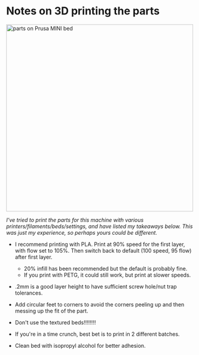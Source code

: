# Notes on 3D printing the parts

<img src="https://cloud-kip63zhfi-hack-club-bot.vercel.app/0img_3948.jpg" alt="parts on Prusa MINI bed" width="500">

_I've tried to print the parts for this machine with various printers/filaments/beds/settings, and have listed my takeaways below. This was just my experience, so perhaps yours could be different._

- I recommend printing with PLA. Print at 90% speed for the first layer, with flow set to 105%. Then switch back to default (100 speed, 95 flow) after first layer.
  - 20% infill has been recommended but the default is probably fine.
  - If you print with PETG, it could still work, but print at slower speeds.
- .2mm is a good layer height to have sufficient screw hole/nut trap tolerances.
- Add circular feet to corners to avoid the corners peeling up and then messing up the fit of the part.

- Don't use the textured beds!!!!!!!!
- If you're in a time crunch, best bet is to print in 2 different batches.
- Clean bed with isopropyl alcohol for better adhesion.
